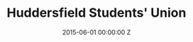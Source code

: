 ---
title: Huddersfield Students' Union
date: 2015-06-01 00:00:00 Z
position: 13
image: "/uploads/Untitled-30.jpg"
---